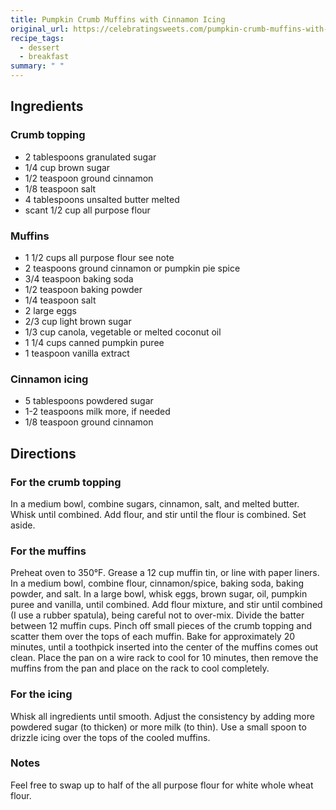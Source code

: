 ```yaml
---
title: Pumpkin Crumb Muffins with Cinnamon Icing
original_url: https://celebratingsweets.com/pumpkin-crumb-muffins-with-cinnamon-icing/
recipe_tags:
  - dessert
  - breakfast
summary: " "
---
```


## Ingredients

### Crumb topping

* 2 tablespoons granulated sugar
* 1/4 cup brown sugar
* 1/2 teaspoon ground cinnamon
* 1/8 teaspoon salt
* 4 tablespoons unsalted butter melted
* scant 1/2 cup all purpose flour

### Muffins

* 1 1/2 cups all purpose flour see note
* 2 teaspoons ground cinnamon or pumpkin pie spice
* 3/4 teaspoon baking soda
* 1/2 teaspoon baking powder
* 1/4 teaspoon salt
* 2 large eggs
* 2/3 cup light brown sugar
* 1/3 cup canola, vegetable or melted coconut oil
* 1 1/4 cups canned pumpkin puree
* 1 teaspoon vanilla extract

### Cinnamon icing

* 5 tablespoons powdered sugar
* 1-2 teaspoons milk more, if needed
* 1/8 teaspoon ground cinnamon
 
## Directions


### For the crumb topping

In a medium bowl, combine sugars, cinnamon, salt, and melted butter. Whisk until combined. Add flour, and stir until the flour is combined. Set aside.

### For the muffins

Preheat oven to 350°F. Grease a 12 cup muffin tin, or line with paper liners.
In a medium bowl, combine flour, cinnamon/spice, baking soda, baking powder, and salt.
In a large bowl, whisk eggs, brown sugar, oil, pumpkin puree and vanilla, until combined. Add flour mixture, and stir until combined (I use a rubber spatula), being careful not to over-mix.
Divide the batter between 12 muffin cups. Pinch off small pieces of the crumb topping and scatter them over the tops of each muffin. Bake for approximately 20 minutes, until a toothpick inserted into the center of the muffins comes out clean. Place the pan on a wire rack to cool for 10 minutes, then remove the muffins from the pan and place on the rack to cool completely.

### For the icing
Whisk all ingredients until smooth. Adjust the consistency by adding more powdered sugar (to thicken) or more milk (to thin). Use a small spoon to drizzle icing over the tops of the cooled muffins.

### Notes
Feel free to swap up to half of the all purpose flour for white whole wheat flour.